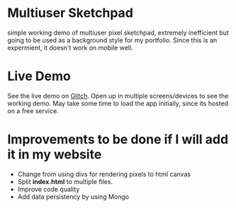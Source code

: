 # Multiuser Sketchpad
simple working demo of multiuser pixel sketchpad, extremely inefficient but going to be used as a background style for my portfolio.
Since this is an expermient, it doesn't work on mobile well.

# Live Demo

See the live demo on <a href="https://clear-great-liquid.glitch.me/">Glitch</a>. Open up in multiple screens/devices to see the working demo.
May take some time to load the app initially, since its hosted on a free service.

# Improvements to be done if I will add it in my website

* Change from using divs for rendering pixels to html canvas
* Split __index.html__ to multiple files.
* Improve code quality
* Add data persistency by using Mongo
